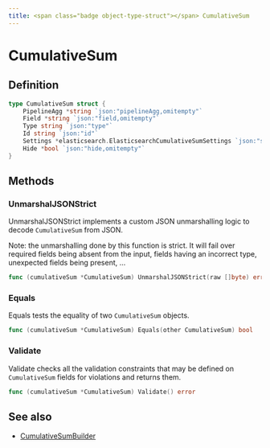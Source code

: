 ```yaml
---
title: <span class="badge object-type-struct"></span> CumulativeSum
---
```

# <span class="badge object-type-struct"></span> CumulativeSum

## Definition

```go
type CumulativeSum struct {
    PipelineAgg *string `json:"pipelineAgg,omitempty"`
    Field *string `json:"field,omitempty"`
    Type string `json:"type"`
    Id string `json:"id"`
    Settings *elasticsearch.ElasticsearchCumulativeSumSettings `json:"settings,omitempty"`
    Hide *bool `json:"hide,omitempty"`
}
```
## Methods

### <span class="badge object-method"></span> UnmarshalJSONStrict

UnmarshalJSONStrict implements a custom JSON unmarshalling logic to decode `CumulativeSum` from JSON.

Note: the unmarshalling done by this function is strict. It will fail over required fields being absent from the input, fields having an incorrect type, unexpected fields being present, …

```go
func (cumulativeSum *CumulativeSum) UnmarshalJSONStrict(raw []byte) error
```

### <span class="badge object-method"></span> Equals

Equals tests the equality of two `CumulativeSum` objects.

```go
func (cumulativeSum *CumulativeSum) Equals(other CumulativeSum) bool
```

### <span class="badge object-method"></span> Validate

Validate checks all the validation constraints that may be defined on `CumulativeSum` fields for violations and returns them.

```go
func (cumulativeSum *CumulativeSum) Validate() error
```

## See also

 * <span class="badge builder"></span> [CumulativeSumBuilder](./builder-CumulativeSumBuilder.md)

